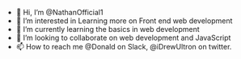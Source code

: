 - 👋 Hi, I’m @NathanOfficial1
- 👀 I’m interested in Learning more on Front end web development
- 🌱 I’m currently learning the basics in web development
- 💞️ I’m looking to collaborate on web development and JavaScript
- 📫 How to reach me @Donald on Slack, @iDrewUltron on twitter.

<!---
NathanOfficial1/NathanOfficial1 is a ✨ special ✨ repository because its `README.md` (this file) appears on your GitHub profile.
You can click the Preview link to take a look at your changes.
--->
